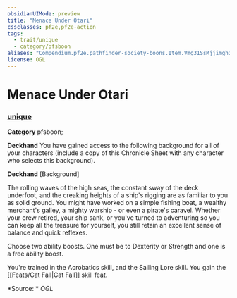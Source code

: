```yaml
---
obsidianUIMode: preview
title: "Menace Under Otari"
cssclasses: pf2e,pf2e-action
tags:
  - trait/unique
  - category/pfsboon
aliases: "Compendium.pf2e.pathfinder-society-boons.Item.Vmg31SsMjjimghzP"
license: OGL
---
```

# Menace Under Otari

### [unique](unique "Unique Rarity Trait")

**Category** pfsboon; 




**Deckhand** You have gained access to the following background for all of your characters (include a copy of this Chronicle Sheet with any character who selects this background).

**Deckhand** \[Background\]

The rolling waves of the high seas, the constant sway of the deck underfoot, and the creaking heights of a ship's rigging are as familiar to you as solid ground. You might have worked on a simple fishing boat, a wealthy merchant's galley, a mighty warship - or even a pirate's caravel. Whether your crew retired, your ship sank, or you've turned to adventuring so you can keep all the treasure for yourself, you still retain an excellent sense of balance and quick reflexes.

Choose two ability boosts. One must be to Dexterity or Strength and one is a free ability boost.

You're trained in the Acrobatics skill, and the Sailing Lore skill. You gain the [[Feats/Cat Fall|Cat Fall]] skill feat.

*Source: *
*OGL*